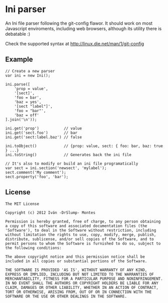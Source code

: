 # Ini parser

An Ini file parser following the git-config flawor. It should work on most Javascript
enviroments, including web browsers, although its utility there is debatable :)

Check the supported syntax at http://linux.die.net/man/1/git-config


## Example

    // Create a new parser 
    var ini = new Ini();

    ini.parse([
        'prop = value',
        '[sect]',
        'foo = bar',
        'baz = yes',
        '[sect "label"]',
        'foo = "bar"',
        'baz = off'
    ].join('\n'));

    ini.get('prop')           // value
    ini.get('sect.foo')       // bar
    ini.get('sect:label.baz') // false

    ini.toObject()            // {prop: value, sect: { foo: bar, baz: true } ...}
    ini.toString()            // Generates back the ini file
    
    // It's also to modify or build an ini file programatically
    var sect = ini.section('newsect', 'mylabel');
    sect.comment('My comment');
    sect.property('foo', 'bar');


## License

    The MIT License

    Copyright (c) 2012 Iván -DrSlump- Montes

    Permission is hereby granted, free of charge, to any person obtaining
    a copy of this software and associated documentation files (the
    'Software'), to deal in the Software without restriction, including
    without limitation the rights to use, copy, modify, merge, publish,
    distribute, sublicense, and/or sell copies of the Software, and to
    permit persons to whom the Software is furnished to do so, subject to
    the following conditions:

    The above copyright notice and this permission notice shall be
    included in all copies or substantial portions of the Software.

    THE SOFTWARE IS PROVIDED 'AS IS', WITHOUT WARRANTY OF ANY KIND,
    EXPRESS OR IMPLIED, INCLUDING BUT NOT LIMITED TO THE WARRANTIES OF
    MERCHANTABILITY, FITNESS FOR A PARTICULAR PURPOSE AND NONINFRINGEMENT.
    IN NO EVENT SHALL THE AUTHORS OR COPYRIGHT HOLDERS BE LIABLE FOR ANY
    CLAIM, DAMAGES OR OTHER LIABILITY, WHETHER IN AN ACTION OF CONTRACT,
    TORT OR OTHERWISE, ARISING FROM, OUT OF OR IN CONNECTION WITH THE
    SOFTWARE OR THE USE OR OTHER DEALINGS IN THE SOFTWARE.
